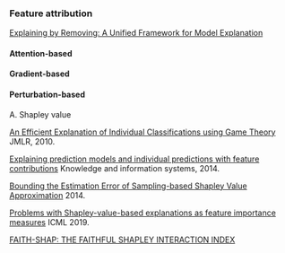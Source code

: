 
### Feature attribution

[Explaining by Removing: A Unified Framework for Model Explanation](https://arxiv.org/pdf/2011.14878.pdf)

#### Attention-based

#### Gradient-based

#### Perturbation-based 

A. Shapley value


[An Efficient Explanation of Individual Classifications using Game Theory](https://www.jmlr.org/papers/volume11/strumbelj10a/strumbelj10a.pdf) JMLR, 2010.

[Explaining prediction models and individual predictions with feature contributions](https://link.springer.com/article/10.1007/s10115-013-0679-x) Knowledge and information systems, 2014.

[Bounding the Estimation Error of Sampling-based Shapley Value Approximation](https://arxiv.org/pdf/1306.4265.pdf) 2014.

[Problems with Shapley-value-based explanations as feature importance measures](https://arxiv.org/pdf/2002.11097.pdf) ICML 2019.

[FAITH-SHAP: THE FAITHFUL SHAPLEY INTERACTION INDEX](https://arxiv.org/pdf/2203.00870.pdf) 
